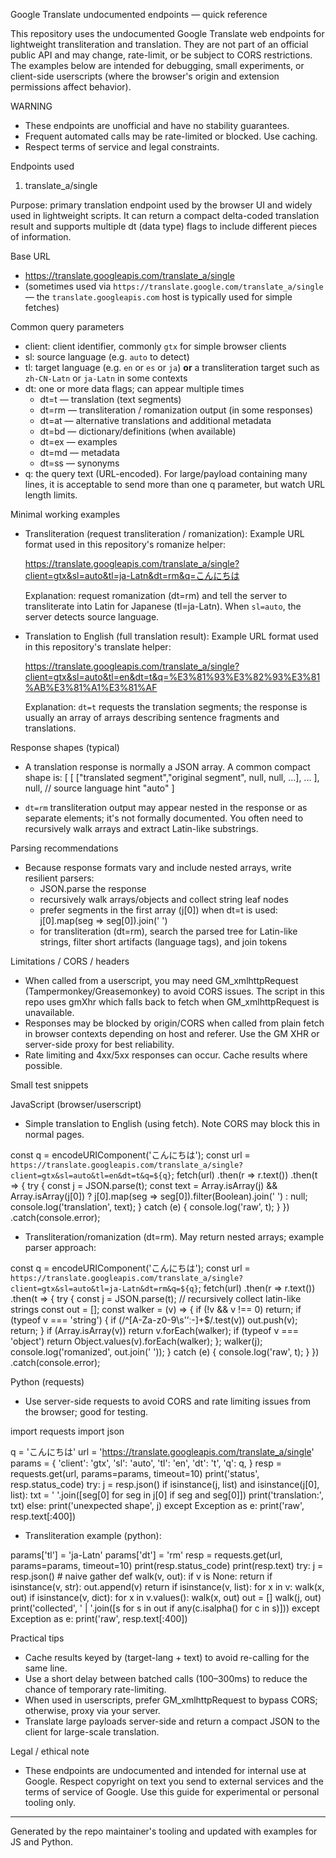 Google Translate undocumented endpoints — quick reference

This repository uses the undocumented Google Translate web endpoints for lightweight transliteration and translation. They are not part of an official public API and may change, rate-limit, or be subject to CORS restrictions. The examples below are intended for debugging, small experiments, or client-side userscripts (where the browser's origin and extension permissions affect behavior).

WARNING
- These endpoints are unofficial and have no stability guarantees.
- Frequent automated calls may be rate-limited or blocked. Use caching.
- Respect terms of service and legal constraints.

Endpoints used

1) translate_a/single

Purpose: primary translation endpoint used by the browser UI and widely used in lightweight scripts. It can return a compact delta-coded translation result and supports multiple dt (data type) flags to include different pieces of information.

Base URL
- https://translate.googleapis.com/translate_a/single
- (sometimes used via `https://translate.google.com/translate_a/single` — the `translate.googleapis.com` host is typically used for simple fetches)

Common query parameters
- client: client identifier, commonly `gtx` for simple browser clients
- sl: source language (e.g. `auto` to detect)
- tl: target language (e.g. `en` or `es` or `ja`) **or** a transliteration target such as `zh-CN-Latn` or `ja-Latn` in some contexts
- dt: one or more data flags; can appear multiple times
  - dt=t — translation (text segments)
  - dt=rm — transliteration / romanization output (in some responses)
  - dt=at — alternative translations and additional metadata
  - dt=bd — dictionary/definitions (when available)
  - dt=ex — examples
  - dt=md — metadata
  - dt=ss — synonyms
- q: the query text (URL-encoded). For large/payload containing many lines, it is acceptable to send more than one q parameter, but watch URL length limits.

Minimal working examples

- Transliteration (request transliteration / romanization):
  Example URL format used in this repository's romanize helper:

  https://translate.googleapis.com/translate_a/single?client=gtx&sl=auto&tl=ja-Latn&dt=rm&q=こんにちは

  Explanation: request romanization (dt=rm) and tell the server to transliterate into Latin for Japanese (tl=ja-Latn). When `sl=auto`, the server detects source language.

- Translation to English (full translation result):
  Example URL format used in this repository's translate helper:

  https://translate.googleapis.com/translate_a/single?client=gtx&sl=auto&tl=en&dt=t&q=%E3%81%93%E3%82%93%E3%81%AB%E3%81%A1%E3%81%AF

  Explanation: `dt=t` requests the translation segments; the response is usually an array of arrays describing sentence fragments and translations.

Response shapes (typical)
- A translation response is normally a JSON array. A common compact shape is:
  [
    [ ["translated segment","original segment", null, null, ...], ... ],
    null, // source language hint
    "auto"
  ]

- `dt=rm` transliteration output may appear nested in the response or as separate elements; it's not formally documented. You often need to recursively walk arrays and extract Latin-like substrings.

Parsing recommendations
- Because response formats vary and include nested arrays, write resilient parsers:
  - JSON.parse the response
  - recursively walk arrays/objects and collect string leaf nodes
  - prefer segments in the first array (j[0]) when dt=t is used: j[0].map(seg => seg[0]).join(' ')
  - for transliteration (dt=rm), search the parsed tree for Latin-like strings, filter short artifacts (language tags), and join tokens

Limitations / CORS / headers
- When called from a userscript, you may need GM_xmlhttpRequest (Tampermonkey/Greasemonkey) to avoid CORS issues. The script in this repo uses gmXhr which falls back to fetch when GM_xmlhttpRequest is unavailable.
- Responses may be blocked by origin/CORS when called from plain fetch in browser contexts depending on host and referer. Use the GM XHR or server-side proxy for best reliability.
- Rate limiting and 4xx/5xx responses can occur. Cache results where possible.

Small test snippets

JavaScript (browser/userscript)

- Simple translation to English (using fetch). Note CORS may block this in normal pages.

const q = encodeURIComponent('こんにちは');
const url = `https://translate.googleapis.com/translate_a/single?client=gtx&sl=auto&tl=en&dt=t&q=${q}`;
fetch(url)
  .then(r => r.text())
  .then(t => {
    try {
      const j = JSON.parse(t);
      const text = Array.isArray(j) && Array.isArray(j[0]) ? j[0].map(seg => seg[0]).filter(Boolean).join(' ') : null;
      console.log('translation', text);
    } catch (e) {
      console.log('raw', t);
    }
  })
  .catch(console.error);

- Transliteration/romanization (dt=rm). May return nested arrays; example parser approach:

const q = encodeURIComponent('こんにちは');
const url = `https://translate.googleapis.com/translate_a/single?client=gtx&sl=auto&tl=ja-Latn&dt=rm&q=${q}`;
fetch(url)
  .then(r => r.text())
  .then(t => {
    try {
      const j = JSON.parse(t);
      // recursively collect latin-like strings
      const out = [];
      const walker = (v) => {
        if (!v && v !== 0) return;
        if (typeof v === 'string') {
          if (/^[A-Za-z0-9\s'’ː\-]+$/.test(v)) out.push(v);
          return;
        }
        if (Array.isArray(v)) return v.forEach(walker);
        if (typeof v === 'object') return Object.values(v).forEach(walker);
      };
      walker(j);
      console.log('romanized', out.join(' '));
    } catch (e) { console.log('raw', t); }
  })
  .catch(console.error);

Python (requests)

- Use server-side requests to avoid CORS and rate limiting issues from the browser; good for testing.

import requests
import json

q = 'こんにちは'
url = 'https://translate.googleapis.com/translate_a/single'
params = {
    'client': 'gtx',
    'sl': 'auto',
    'tl': 'en',
    'dt': 't',
    'q': q,
}
resp = requests.get(url, params=params, timeout=10)
print('status', resp.status_code)
try:
    j = resp.json()
    if isinstance(j, list) and isinstance(j[0], list):
        txt = ' '.join([seg[0] for seg in j[0] if seg and seg[0]])
        print('translation:', txt)
    else:
        print('unexpected shape', j)
except Exception as e:
    print('raw', resp.text[:400])

- Transliteration example (python):

params['tl'] = 'ja-Latn'
params['dt'] = 'rm'
resp = requests.get(url, params=params, timeout=10)
print(resp.status_code)
print(resp.text)
try:
    j = resp.json()
    # naive gather
    def walk(v, out):
        if v is None: return
        if isinstance(v, str):
            out.append(v)
            return
        if isinstance(v, list):
            for x in v: walk(x, out)
        if isinstance(v, dict):
            for x in v.values(): walk(x, out)
    out = []
    walk(j, out)
    print('collected', ' | '.join([s for s in out if any(c.isalpha() for c in s)]))
except Exception as e:
    print('raw', resp.text[:400])

Practical tips
- Cache results keyed by (target-lang + text) to avoid re-calling for the same line.
- Use a short delay between batched calls (100–300ms) to reduce the chance of temporary rate-limiting.
- When used in userscripts, prefer GM_xmlhttpRequest to bypass CORS; otherwise, proxy via your server.
- Translate large payloads server-side and return a compact JSON to the client for large-scale translation.

Legal / ethical note
- These endpoints are undocumented and intended for internal use at Google. Respect copyright on text you send to external services and the terms of service of Google. Use this guide for experimental or personal tooling only.

---
Generated by the repo maintainer's tooling and updated with examples for JS and Python.
